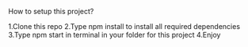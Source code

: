 How to setup this project?

1.Clone this repo
2.Type npm install to install all required dependencies
3.Type npm start in terminal in your folder for this project
4.Enjoy
